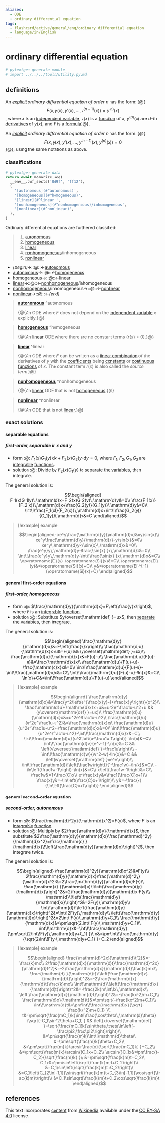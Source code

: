 ```yaml
---
aliases:
  - ODE
  - ordinary differential equation
tags:
  - flashcard/active/general/eng/ordinary_differential_equation
  - language/in/English
---
```


# ordinary differential equation

```Python
# pytextgen generate module
# import ../../../tools/utility.py.md
```

## definitions

An _[explicit](implicit%20function.md) ordinary differential equation of order n_ has the form: {@{$$F\left(x,y(x),y'(x),\ldots,y^{(n-1)}(x)\right)=y^{(n)}(x)$$, where $x$ is an [independent variable](dependent%20and%20independent%29variables.md), $y(x)$ is a [function](function%20(mathematics).md) of $x$, $y^{(d)}(x)$ are $d$-th [derivatives](derivative%20.md) of $y(x)$, and $F$ is a [formula](formula.md)}@}. <!--SR:!2028-01-12,1135,344-->

An _[implicit](implicit%20function.md) ordinary differential equation of order n_ has the form: {@{$$F\left(x,y(x),y'(x),\ldots,y^{(n-1)}(x), y^{(n)}(x)\right)=0$$}@}, using the same notations as above. <!--SR:!2028-01-30,1149,344-->

### classifications

```Python
# pytextgen generate data
return await memorize_seq(
  __env__.cwf_sects('0d9f', 'ff12'),
  (
    '[autonomous](#^autonomous)',
    '[homogeneous](#^homogeneous)',
    '[linear](#^linear)',
    '[nonhomogeneous](#^nonhomogeneous)/inhomogeneous',
    '[nonlinear](#^nonlinear)',
  ),
)
```

Ordinary differential equations are furthered classified:

<!--pytextgen generate section="0d9f"--><!-- The following content is generated at 2023-09-26T08:47:40.039221+08:00. Any edits will be overridden! -->

> 1. [autonomous](#^autonomous)
> 2. [homogeneous](#^homogeneous)
> 3. [linear](#^linear)
> 4. [nonhomogeneous](#^nonhomogeneous)/inhomogeneous
> 5. [nonlinear](#^nonlinear)

<!--/pytextgen-->

<!--pytextgen generate section="ff12"--><!-- The following content is generated at 2024-01-04T20:17:52.323867+08:00. Any edits will be overridden! -->

- _(begin)_→::@::←[autonomous](#^autonomous) <!--SR:!2026-06-10,741,330!2028-01-22,1218,350-->
- [autonomous](#^autonomous)→::@::←[homogeneous](#^homogeneous) <!--SR:!2025-11-02,526,310!2027-06-11,963,330-->
- [homogeneous](#^homogeneous)→::@::←[linear](#^linear) <!--SR:!2028-01-27,1223,350!2027-01-07,661,290-->
- [linear](#^linear)→::@::←[nonhomogeneous](#^nonhomogeneous)/inhomogeneous <!--SR:!2026-07-30,742,330!2027-01-16,900,330-->
- [nonhomogeneous](#^nonhomogeneous)/inhomogeneous→::@::←[nonlinear](#^nonlinear) <!--SR:!2027-02-07,874,330!2027-11-07,1159,350-->
- [nonlinear](#^nonlinear)→::@::←_(end)_ <!--SR:!2026-05-24,728,330!2026-04-18,698,330-->

<!--/pytextgen-->

> [__autonomous__](autonomous%20system%20(mathematics).md) <a id="^autonomous"></a>^autonomous
>
> {@{An ODE where $F$ does not depend on the [independent variable](dependent%20and%20independent%29variables.md) $x$ explicitly.}@} <!--SR:!2025-11-27,535,310-->

<!-- markdownlint MD028 -->

> [__homogeneous__](homogeneous%20differential%20equation.md) <a id="^homogeneous"></a>^homogeneous
>
> {@{An [linear](#^linear) ODE where there are no constant terms ($r(x)=0$).}@} <!--SR:!2026-04-28,653,310-->

<!-- markdownlint MD028 -->

> [__linear__](linear%20differential%20equation.md) <a id="^linear"></a>^linear
>
> {@{An ODE where $F$ can be written as a [linear combination](linear%20combination.md) of the derivatives of $y$ with the [coefficients](coefficient.md) being [constants](constant%20(mathematics).md) or [continuous functions](continuous%20function.md) of $x$. The constant term $r(x)$ is also called the _source term_.}@} <!--SR:!2025-04-10,367,290-->

<!-- markdownlint MD028 -->

> [__nonhomogeneous__](homogeneous%20differential%20equation.md) <a id="^nonhomogeneous"></a>^nonhomogeneous
>
> {@{An [linear](#^linear) ODE that is not [homogeneous](#^homogeneous).}@} <!--SR:!2027-09-27,1127,350-->

<!-- markdownlint MD028 -->

> [__nonlinear__](nonlinear%20system.md#nonlinear%20differential%20equations) <a id="^nonlinear"></a>^nonlinear
>
> {@{An ODE that is not [linear](#^linear).}@} <!--SR:!2027-06-12,1050,350-->

### exact solutions

#### separable equations

##### first-order, separable in _x_ and _y_

- form :@: $F_1(x) G_1(y) \,\mathrm{d}x + F_2(x) G_2(y) \,\mathrm{d}y = 0$, where $F_1, F_2, G_1, G_2$ are [integrable](integral.md) [functions](function%20(mathematics).md). <!--SR:!2025-04-26,417,340-->
- solution :@: Divide by $F_2(x) G_1(y)$ to [separate the variables](separation%20of%20variables.md), then integrate. <!--SR:!2030-05-17,1869,360-->

The general solution is:

$$\begin{aligned}
F_1(x)G_1(y)\,\mathrm{d}x+F_2(x)G_2(y)\,\mathrm{d}y&=0\\
\frac{F_1(x)}{F_2(x)}\,\mathrm{d}x+\frac{G_2(y)}{G_1(y)}\,\mathrm{d}y&=0\\
\int\!\frac{F_1(x)}{F_2(x)}\,\mathrm{d}x+\int\!\frac{G_2(y)}{G_1(y)}\,\mathrm{d}y&=C
\end{aligned}$$

> [!example] example
>
> $$\begin{aligned}
> xe^y\frac{\mathrm{d}y}{\mathrm{d}x}&=y\sin{x}\\
> xe^y\frac{\mathrm{d}y}{\mathrm{d}x}-y\sin{x}&=0\\
> xe^y\,\mathrm{d}y-y\sin{x}\,\mathrm{d}x&=0\\
> \frac{e^y}y\,\mathrm{d}y-\frac{\sin{x} }x\,\mathrm{d}x&=0\\
> \int\!\frac{e^y}y\,\mathrm{d}y-\int\!\frac{\sin{x} }x\,\mathrm{d}x&=C\\
> \operatorname{Ei}(y)-\operatorname{Si}(x)&=C\\
> \operatorname{Ei}(y)&=\operatorname{Si}(x)+C\\
> y&=\operatorname{Ei}^{-1}(\operatorname{Si}(x)+C)
> \end{aligned}$$

#### general first-order equations

##### first-order, homogeneous

- form :@: $\frac{\mathrm{d}y}{\mathrm{d}x}=F\left(\frac{y}x\right)$, where $F$ is an [integrable](integraable.md) [function](function%20(mathematics).md). <!--SR:!2028-12-08,1347,340-->
- solution :@: Substitute $y\overset{\mathrm{def} }=ux$, then [separate the variables](separation%20of%20variables.md), then integrate. <!--SR:!2026-04-20,412,300-->

The general solution is:

$$\begin{aligned}
\frac{\mathrm{d}y}{\mathrm{d}x}&=F\left(\frac{y}x\right)\\
\frac{\mathrm{d}u}{\mathrm{d}x}x+u&=F(u) && (y\overset{\mathrm{def} }=ux)\\
\frac{\mathrm{d}u}{\mathrm{d}x}x&=F(u)-u\\
\frac{\mathrm{d}u}{F(u)-u}&=\frac{\mathrm{d}x}x\\
\frac{\mathrm{d}u}{F(u)-u}-\frac{\mathrm{d}x}x&=0\\
\int\!\frac{\mathrm{d}u}{F(u)-u}-\int\!\frac{\mathrm{d}x}x&=C\\
\int\!\frac{\mathrm{d}u}{F(u)-u}-\ln{x}&=C\\
\ln{x}+C&=\int\!\frac{\mathrm{d}u}{F(u)-u}
\end{aligned}$$

> [!example] example
>
> $$\begin{aligned}
> \frac{\mathrm{d}y}{\mathrm{d}x}&=\frac{y^2\left(e^{\frac{x}y}-1+\frac{x}y\right)}{x^2}\\
> \frac{\mathrm{d}u}{\mathrm{d}x}x+u&=u^2e^\frac1u-u^2+u && (y\overset{\mathrm{def} }=ux)\\
> \frac{\mathrm{d}u}{\mathrm{d}x}x&=u^2e^\frac1u-u^2\\
> \frac{\mathrm{d}u}{u^2e^\frac1u-u^2}&=\frac{\mathrm{d}x}x\\
> \frac{\mathrm{d}u}{u^2e^\frac1u-u^2}-\frac{\mathrm{d}x}x&=0\\
> \int\!\frac{\mathrm{d}u}{u^2e^\frac1u-u^2}-\int\!\frac{\mathrm{d}x}x&=C\\
> \int\!\frac{\mathrm{d}u}{u^2\left(e^\frac1u-1\right)}-\ln{x}&=C\\
> -\int\!\frac{\mathrm{d}v}{e^v-1}-\ln{x}&=C && \left(v\overset{\mathrm{def} }=\frac1u\right)\\
> -\int\!\frac{\mathrm{d}w}{w^2-w}-\ln{x}&=C && \left(w\overset{\mathrm{def} }=e^v\right)\\
> \int\!\frac{\mathrm{d}\!\left(\frac1w\right)}{1-\frac1w}-\ln{x}&=C\\
> -\ln\left(\frac1w-1\right)-\ln{x}&=C\\
> x\left(\frac1w-1\right)&=C\\
> \frac1w&=1+\frac{C}x\\
> e^\frac{x}y&=\frac1{\frac{C}x+1}\\
> \frac{x}y&=-\ln\left(\frac{C}x+1\right)\\
> y&=-\frac{x}{\ln\left(\frac{C}x+1\right)}
> \end{aligned}$$

#### general second-order equation

##### second-order, autonomous

- form :@: $\frac{\mathrm{d}^2y}{\mathrm{d}x^2}=F(y)$, where $F$ is an [integrable](integral.md) [function](function%20(mathematics).md). <!--SR:!2026-07-22,709,320-->
- solution :@: Multiply by $2\frac{\mathrm{d}y}{\mathrm{d}x}$, then substitute $2\frac{\mathrm{d}y}{\mathrm{d}x}\frac{\mathrm{d}^2y}{\mathrm{d}x^2}=\frac{\mathrm{d} }{\mathrm{d}x}\!\left(\frac{\mathrm{d}y}{\mathrm{d}x}\right)^2$, then integrate twice. <!--SR:!2026-07-28,713,320-->

The general solution is:

$$\begin{aligned}
\frac{\mathrm{d}^2y}{\mathrm{d}x^2}&=F(y)\\
2\frac{\mathrm{d}y}{\mathrm{d}x}\frac{\mathrm{d}^2y}{\mathrm{d}x^2}&=2\frac{\mathrm{d}y}{\mathrm{d}x}F(y)\\
\frac{\mathrm{d} }{\mathrm{d}x}\!\left(\frac{\mathrm{d}y}{\mathrm{d}x}\right)^2&=2\frac{\mathrm{d}y}{\mathrm{d}x}F(y)\\
\mathrm{d}\!\left(\frac{\mathrm{d}y}{\mathrm{d}x}\right)^2&=2F(y)\,\mathrm{d}y\\
\int\!\mathrm{d}\!\left(\frac{\mathrm{d}y}{\mathrm{d}x}\right)^2&=\int\!2F(y)\,\mathrm{d}y\\
\left(\frac{\mathrm{d}y}{\mathrm{d}x}\right)^2&=2\int\!F(y)\,\mathrm{d}y+C_1\\
\frac{\mathrm{d}y}{\mathrm{d}x}&=\pm\sqrt{2\int\!F(y)\,\mathrm{d}y+C_1}\\
\int\!\mathrm{d}x&=\int\!\frac{\mathrm{d}y}{\pm\sqrt{2\int\!F(y)\,\mathrm{d}y+C_1} }\\
x&=\pm\int\!\frac{\mathrm{d}y}{\sqrt{2\int\!F(y)\,\mathrm{d}y+C_1} }+C_2
\end{aligned}$$

> [!example] example
>
> $$\begin{aligned}
> \frac{\mathrm{d}^2x}{\mathrm{d}t^2}&=-\frac{k}mx\\
> 2\frac{\mathrm{d}x}{\mathrm{d}t}\frac{\mathrm{d}^2x}{\mathrm{d}t^2}&=-2\frac{\mathrm{d}x}{\mathrm{d}t}\frac{k}mx\\
> \frac{\mathrm{d} }{\mathrm{d}t}\!\left(\frac{\mathrm{d}x}{\mathrm{d}t}\right)^2&=-2\frac{\mathrm{d}x}{\mathrm{d}t}\frac{k}mx\\
> \int\!\mathrm{d}\!\left(\frac{\mathrm{d}x}{\mathrm{d}t}\right)^2&=-\frac{2k}m\int\!x\,\mathrm{d}x\\
> \left(\frac{\mathrm{d}x}{\mathrm{d}t}\right)^2&=-\frac{kx^2}m+C_1\\
> \frac{\mathrm{d}x}{\mathrm{d}t}&=\pm\sqrt{-\frac{kx^2}m+C_1}\\
> \int\!\mathrm{d}t&=\pm\int\!\frac{\mathrm{d}x}{\sqrt{-\frac{kx^2}m+C_1} }\\
> t&=\pm\sqrt{\frac{mC_1}k}\int\!\frac{\cos\theta\,\mathrm{d}\theta}{\sqrt{-C_1\sin^2\theta+C_1} } && \left(x\overset{\mathrm{def} }=\sqrt{\frac{mC_1}k}\sin\theta,\theta\in\left[-\frac\pi2,\frac\pi2\right]\right)\\
> &=\pm\sqrt{\frac{m}k}\int\!\mathrm{d}\theta\\
> &=\pm\sqrt{\frac{m}k}\theta+C_2\\
> &=\pm\sqrt{\frac{m}k}\arcsin\frac{x}{\sqrt{\frac{mC_1}k} }+C_2\\
> &=\pm\sqrt{\frac{m}k}\arcsin{}C_1x+C_2\\
> \arcsin{}C_1x&=\pm\frac{t-C_2}{\sqrt{\frac{m}k} }\\
> &=\pm\sqrt{\frac{k}m}t+C_2\\
> C_1x&=\pm\sin\left(\sqrt{\frac{k}m}t+C_2\right)\\
> &=C_1\sin\left(\sqrt{\frac{k}m}t+C_2\right)\\
> &=C_1\left(C_{2\in[-1,1]}\sin\sqrt{\frac{k}m}t+C_{3\in[-1,1]}\cos\sqrt{\frac{k}m}t\right)\\
> &=C_1\sin\sqrt{\frac{k}m}t+C_2\cos\sqrt{\frac{k}m}t
> \end{aligned}$$

## references

This text incorporates [content](https://en.wikipedia.org/wiki/ordinary_differential_equation) from [Wikipedia](Wikipedia.md) available under the [CC BY-SA 4.0](https://creativecommons.org/licenses/by-sa/4.0/) license.
